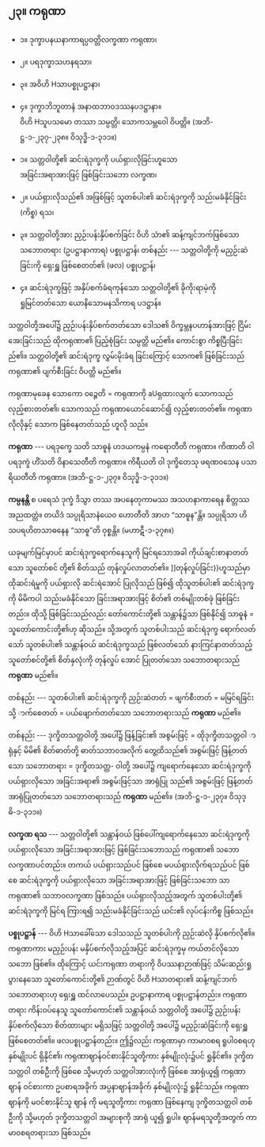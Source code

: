 ## ၂၃။ ကရုဏာ

- ၁။ ဒုက္ခာပနယနာကာရပ္ပဝတ္တိလက္ခဏာ ကရုဏာ၊
- ၂။ ပရဒုက္ခာသဟနရသာ၊
- ၃။ အဝိဟိ Hသာပစ္စုပဋ္ဌာနာ၊
- ၄။ ဒုက္ခာဘိဘူတာနံ အနာထဘာ၀ဒဿနပဒဋ္ဌာနာ။<br>
  ဝိဟိ Hသူပသမော တဿာ သမ္ပတ္တိ၊ သောကသမ္ဘဝေါ ဝိပတ္တိ။
  <rt>(အဘိ-ဋ္ဌ-၁-၂၃၇-၂၃၈။ ဝိသုဒ္ဓိ-၁-၃၁၁။)<rt>

- ၁။ သတ္တဝါတို့၏ ဆင်းရဲဒုက္ခကို ပယ်ရှားလိုခြင်းဟူသော<br>
  အခြင်းအရာအားဖြင့် ဖြစ်ခြင်းသဘော
  <rt>လက္ခဏ၊<rt>
- ၂။ ပယ်ရှားလိုသည်၏ အဖြစ်ဖြင့် သူတစ်ပါး၏ ဆင်းရဲဒုက္ခကို သည်းမခံနိုင်ခြင်း
  <rt>(ကိစ္စ) ရသ၊<rt>
- ၃။ သတ္တဝါတို့အား ညှဉ်းပန်းနှိပ်စက်ခြင်း ဝိဟိ သံာ၏
  ဆန့်ကျင်ဘက်ဖြစ်သော သဘောတရား
  <rt>(ဥပဋ္ဌာနာကာရ) ပစ္စုပဋ္ဌာန်၊</rt>
  တစ်နည်း --- သတ္တဝါတို့ကို မညှဉ်းဆဲခြင်းကို ရှေးရှူ ဖြစ်စေတတ်၏
  <rt>(ဖလ) ပစ္စုပဋ္ဌာန်၊</rt>
- ၄။ ဆင်းရဲဒုက္ခဖြင့် အနှိပ်စက်ခံရကုန်သော သတ္တဝါတို့၏ ခိုကိုးရာမဲ့ကို<br>
  ရှုမြင်တတ်သော ယောနိသောမနသိကာရ
  <rt>ပဒဋ္ဌာန်။</rt>

သတ္တဝါတို့အပေါ်၌ ညှဉ်းပန်းနှိပ်စက်တတ်သော ဒေါသ၏ ဝိက္ခမ္ဘနပဟာန်အားဖြင့် ငြိမ်းအေးခြင်းသည် ထိုကရုဏာ၏ ပြည့်စုံခြင်း သမ္ပတ္တိ မည်၏။
ကောင်းစွာ ကိစ္စပြီးခြင်း ည်၏။
သတ္တဝါတို့၏ ဆင်းရဲဒုက္ခ လွှမ်းမိုးခံရ ခြင်းကြောင့် သောက၏ ဖြစ်ခြင်းသည် ကရုဏာ၏ ပျက်စီးခြင်း ဝိပတ္တိ မည်၏။

ကရုဏာမုခေန သောကော ၀ဉ္ဇေတိ = ကရုဏာကို aUရှထားလျက် သောကသည် လှည့်စားတတ်၏၊ သောကသည် ကရုဏာယောင်ဆောင်၍ လှည့်စားတတ်၏။ ကရုဏာလိုလိုနှင့် သောက ဖြစ်နေတတ်သည် ဟူလို သည်။

**ကရုဏာ** ---
ပရဒုက္ခေ သတိ သာဓူနံ ဟဒယကမ္ပနံ ကရောတီတိ ကရုဏာ။
ကိဏာတိ ဝါ ပရဒုက္ခံ ဟိံသတိ ဝိနာသေတီတိ ကရုဏာ။
ကိရီယတိ ဝါ ဒုက္ခိတေသု ဖရဏ၀သေန ပသာရိယတီတိ ကရုဏာ။
<rt>(အဘိ-ဋ္ဌ-၁-၂၃၇။ ဝိသုဒ္ဓိ-၁-၃၁၁။)</rt>

**ကမ္ပနန္တိ** စ ပရေသံ ဒုက္ခံ ဒိသွာ တဿ အပနေတုကာမဿ အသဟနာကာရေန စိတ္တဿ အညထတ္တံ။
တယိဒံ သပ္ပုရိသာနံယေ၀ ဟောတီတိ အာဟ “သာဓူန”န္တိ။
သပ္ပုရိသာ ဟိ သပရဟိတသာဓနေန “သာဓူ”တိ ဝုစ္စန္တိ။
(မဟာဋီ-၁-၃၇၈။)

ယခုမျက်မြင်မှာပင် ဆင်းရဲဒုက္ခရောက်နေသူကို မြင်ရသောအခါ ကိုယ်ချင်းစာနာတတ်သော သူတော်စင် တို့၏ စိတ်သည် တုန်လှုပ်လာတတ်၏။
]]တုန်လှုပ်ခြင်း}}ဟူသည်မှာ ထိုဆင်းရဲမှုကို ပယ်ရှားလို ဆင်းရဲအောင် ပြုလိုသည် ဖြစ်၍ ထိုသူတစ်ပါး၏ ဆင်းရဲဒုက္ခကို မိမိကပါ သည်းမခံနိုင်သော ခြင်းအရာအားဖြင့် စိတ်၏ တစ်မျိုးတစ်ဖုံ ဖြစ်ခြင်းတည်း။
ထိုသို့ ဖြစ်ခြင်းသည်လည်း တော်ကောင်းတို့၏ သန္တာန်၌သာ ဖြစ်နိုင်၍ သာဓူနံ = သူတော်ကောင်းတို့၏ဟု ဆိုသည်။
သို့အတွက် သူတစ်ပါးသည် ဆင်းရဲဒုက္ခ ရောက်လတ်သော် သူတစ်ပါး၏ သန္တာန်ဝယ် ဆင်းရဲဒုက္ခသည် ဖြစ်လတ်သော် နားကြင်နာတတ်သည့် သူတော်စင်တို့၏ စိတ်နှလုံးကို တုန်လှုပ် အောင် ပြုတတ်သော သဘောတရားသည် **ကရုဏာ** မည်၏။

တစ်နည်း --- သူတစ်ပါး၏ ဆင်းရဲဒုက္ခကို ညှဉ်းဆဲတတ် = ဖျက်စီးတတ် = မမြင်ရခြင်းသို့ ာက်စေတတ် = ပယ်ဖျောက်တတ်သော သဘောတရားသည် **ကရုဏာ** မည်၏။

တစ်နည်း --- ဒုက္ခိတသတ္တဝါတို့ အပေါ်၌ ဖြန့်ခြင်း၏ အစွမ်းဖြင့် = ထိုဒုက္ခိတသတ္တဝါ ာရုံနှင့် မိမိ၏ စိတ်ဓာတ်တို့ ဓာတ်သဘာ၀အလိုက် တွေ့ထိသည်၏ အစွမ်းဖြင့် ဖြန့်တတ်သော သဘောတရား = ဒုက္ခိတသတ္တ- ဝါတို့ အပေါ်၌ ကျရောက်နေသော ဆင်းရဲဒုက္ခကို ပယ်ရှားလိုသော အခြင်းအရာ၏ အစွမ်းဖြင့်သာ အာရုံပြု သည်၏ အစွမ်းဖြင့် ဖြန့်တတ် အာရုံပြုတတ်သော သဘောတရားသည် **ကရုဏာ** မည်၏။
<rt>(အဘိ-ဋ္ဌ-၁-၂၃၇။ ဝိသုဒ္ဓိ-၁-၃၁၁။)<rt>

**လက္ခဏ ရသ** ---
သတ္တဝါတို့၏ သန္တာန်ဝယ် ဖြစ်ပေါ်ကျရောက်နေသော ဆင်းရဲဒုက္ခကို ပယ်ရှားလိုသော အခြင်းအရာအားဖြင့် ဖြစ်ခြင်းသဘောသည် ကရုဏာ၏ သဘောလက္ခဏာပင်တည်း။
တကယ် ပယ်ရှားသည်ပင် ဖြစ်စေ မပယ်ရှားလိုက်ရသည်ပင် ဖြစ်စေ ဆင်းရဲဒုက္ခကို ပယ်ရှားလိုသော အခြင်းအရာအားဖြင့် ဖြစ်ခြင်းသဘော သာ ကရုဏာ၏ သဘာ၀လက္ခဏာ ဖြစ်သည်။
ပယ်ရှားလိုသည့်အတွက် သူတစ်ပါးတို့၏ ဆင်းရဲဒုက္ခကို မြင်ရ ကြားရ၍ သည်းမခံနိုင်ခြင်းသည် ယင်း၏ လုပ်ငန်းကိစ္စ ဖြစ်သည်။

**ပစ္စုပဋ္ဌာန်** ---
ဝိဟိ Hသာခေါ်သော ဒေါသသည် သူတစ်ပါးကို ညှဉ်းဆဲလို နှိပ်စက်လို၏။
ကရုဏာကား မညှဉ်းပန်း မနှိပ်စက်လိုသည့်အပြင် ဆင်းရဲဒုက္ခမှ ကယ်တင်လိုသော သဘော ဖြစ်၏။
ထိုကြောင့် ယင်းကရုဏာ တရားကို ဝိပဿနာဉာဏ်ဖြင့် သိမ်းဆည်းရှုပွားနေသော သူတော်ကောင်းတို့၏ ဉာဏ်တွင် ဝိဟိ Hသာတရား၏ ဆန့်ကျင်ဘက်သဘောတရားဟု ရှေးရှူ ထင်လာပေသည်။
ဥပဋ္ဌာနာကာရ ပစ္စုပဋ္ဌာန်တည်း။
ကရုဏာတရား ကိန်းဝပ်နေသူ သူတော်ကောင်း၏ သန္တာန်ဝယ် သတ္တဝါတို့ အပေါ်၌ ညှဉ်းပန်းနှိပ်စက်လိုသော စိတ်ထားများ မရှိသဖြင့် သတ္တဝါတို့ အပေါ်၌ မညှဉ်းဆဲခြင်းကို ရှေးရှူ ဖြစ်စေတတ်၏။
ဖလပစ္စုပဋ္ဌာန်တည်း။
ဤ၌လည်း ကရုဏာမှာ ကာမာ၀စရ ရူပါ၀စရဟု နှစ်မျိုးပင် ရှိနိုင်၏၊ ကရုဏာဈာန်ဝင်စားနိုင်သူတို့ကား နှစ်မျိုးလုံး၌ပင် ရှုနိုင်၏။
ဒုက္ခိတသတ္တဝါ တစ်ဦးကို ဖြစ်စေ သို့မဟုတ် သတ္တဝါအားလုံးကို ဖြစ်စေ အာရုံယူ၍ ကရုဏာဈာန် ဝင်စားကာ ဥပစာရအခိုက် အပ္ပနာဈာန်အခိုက် နှစ်မျိုးလုံး၌ ရှုနိုင်သည်။
ကရုဏာဈာန်ကို မဝင်စားနိုင်သူ ဈာန် ကို မရသူတို့ကား ကရုဏာ ဖြစ်နေကျ ဒုက္ခိတသတ္တဝါ တစ်ဦးကို သို့မဟုတ် ဒုက္ခိတသတ္တဝါ အများစုကို အာရုံ ယူ၍ ရှုပါ။
ဈာန်မရသူတို့အတွက် ကာမာ၀စရတရားသာ ဖြစ်သည်။

